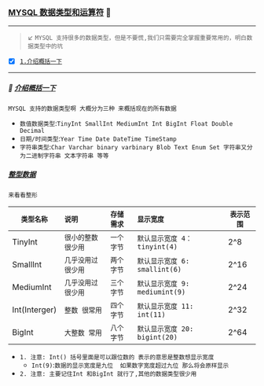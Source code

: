 ### [MYSQL 数据类型和运算符](#top) :herb: <b id="top"></b>

-----
> :arrow_lower_left: `MYSQL 支持很多的数据类型，但是不要慌,我们只需要完全掌握重要常用的，明白数据类型中的坑`

- [x] [`1.介绍概括一下`](#intro)

----

##### :triangular_flag_on_post: [介绍概括一下](#top) <b id="intro"></b> 
`MYSQL 支持的数据类型啊 大概分为三种 来概括现在的所有数据`
* `数值数据类型`:`TinyInt SmallInt MediumInt Int BigInt Float Double Decimal`
* `日期/时间类型`:`Year Time Date DateTime TimeStamp`
* `字符串类型`:`Char Varchar binary varbinary Blob Text Enum Set 字符串又分为二进制字符串 文本字符串 等等`


##### [整型数据](#top)
`来看看整形`

|`类型名称`|`说明`|`存储需求`|`显示宽度`|`表示范围`|
|---------|:---|:----|:----|-----|
|TinyInt |`很小的整数 很少用` |`一个字节` | `默认显示宽度 4：tinyint(4) `| 2^8 |
|SmallInt|`几乎没用过 很少用`|`两个字节`|`默认显示宽度 6: smallint(6)`|2^16|
|MediumInt|`几乎没用过 很少用`|`三个字节`|`默认显示宽度 9: mediumint(9)`|2^24|
|Int(Interger)|`整数 很常用`|`四个字节`|`默认显示宽度 11: int(11)`|2^32|
|BigInt|`大整数 常用`|`八个字节`|`默认显示宽度 20: bigint(20)`|2^64|




* `1. 注意: Int() 括号里面是可以跟位数的 表示的意思是整数想显示宽度`
   * `Int(9)`:`数据的显示宽度是九位  如果数字宽度超过九位 那么将会原样显示`
* `2. 注意: 主要记住Int 和BigInt 就行了,其他的数据类型很少用`
